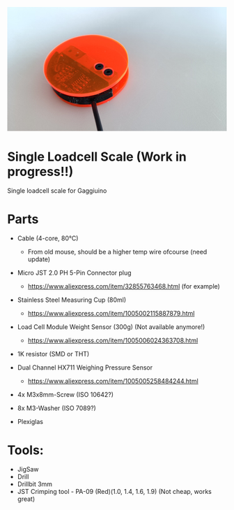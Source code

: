 ![image](Pictures/full.jpg)

# Single Loadcell Scale (Work in progress!!)
Single loadcell scale for Gaggiuino

# Parts
* Cable (4-core, 80°C)
  - From old mouse, should be a higher temp wire ofcourse (need update)

* Micro JST 2.0 PH 5-Pin Connector plug
  - https://www.aliexpress.com/item/32855763468.html (for example)
* Stainless Steel Measuring Cup (80ml)
  - https://www.aliexpress.com/item/1005002115887879.html
* Load Cell Module Weight Sensor (300g) (Not available anymore!)
  - https://www.aliexpress.com/item/1005006024363708.html
* 1K resistor (SMD or THT)
* Dual Channel HX711 Weighing Pressure Sensor
  - https://www.aliexpress.com/item/1005005258484244.html
* 4x M3x8mm-Screw (ISO 10642?)
* 8x M3-Washer (ISO 7089?)
* Plexiglas

# Tools:

* JigSaw
* Drill
* Drillbit 3mm
* JST Crimping tool - PA-09  (Red)(1.0, 1.4, 1.6, 1.9) (Not cheap, works great)

